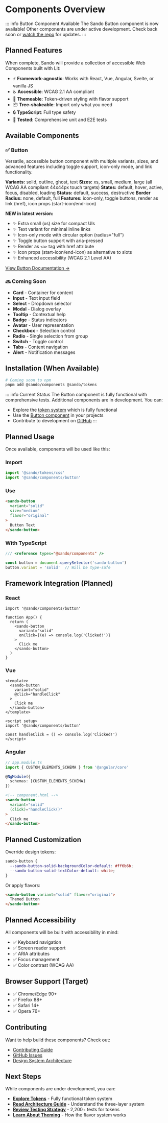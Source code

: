 # Components Overview

::: info Button Component Available
The Sando Button component is now available! Other components are under active development. Check back soon or [watch the repo](https://github.com/rodrigolagodev/SandoDesignSystem) for updates.
:::

## Planned Features

When complete, Sando will provide a collection of accessible Web Components built with Lit:

- ⚡ **Framework-agnostic**: Works with React, Vue, Angular, Svelte, or vanilla JS
- ♿ **Accessible**: WCAG 2.1 AA compliant
- 🎨 **Themeable**: Token-driven styling with flavor support
- 📦 **Tree-shakeable**: Import only what you need
- 🔒 **TypeScript**: Full type safety
- 🧪 **Tested**: Comprehensive unit and E2E tests

## Available Components

### ✅ Button

Versatile, accessible button component with multiple variants, sizes, and advanced features including toggle support, icon-only mode, and link functionality.

**Variants:** solid, outline, ghost, text
**Sizes:** xs, small, medium, large (all WCAG AA compliant 44x44px touch targets)
**States:** default, hover, active, focus, disabled, loading
**Status:** default, success, destructive
**Border Radius:** none, default, full
**Features:** icon-only, toggle buttons, render as link (href), icon props (start-icon/end-icon)

**NEW in latest version:**
- ✨ Extra small (xs) size for compact UIs
- ✨ Text variant for minimal inline links
- ✨ Icon-only mode with circular option (radius="full")
- ✨ Toggle button support with aria-pressed
- ✨ Render as `<a>` tag with href attribute
- ✨ Icon props (start-icon/end-icon) as alternative to slots
- ✨ Enhanced accessibility (WCAG 2.1 Level AA)

[View Button Documentation →](/components/button)

### 🔜 Coming Soon

- **Card** - Container for content
- **Input** - Text input field
- **Select** - Dropdown selector
- **Modal** - Dialog overlay
- **Tooltip** - Contextual help
- **Badge** - Status indicators
- **Avatar** - User representation
- **Checkbox** - Selection control
- **Radio** - Single selection from group
- **Switch** - Toggle control
- **Tabs** - Content navigation
- **Alert** - Notification messages

## Installation (When Available)

```bash
# Coming soon to npm
pnpm add @sando/components @sando/tokens
```

::: info Current Status
The Button component is fully functional with comprehensive tests. Additional components are in development. You can:
- Explore the [token system](/tokens/architecture) which is fully functional
- Use the [Button component](/components/button) in your projects
- Contribute to development on [GitHub](https://github.com/rodrigolagodev/SandoDesignSystem)
:::

## Planned Usage

Once available, components will be used like this:

### Import

```js
import '@sando/tokens/css'
import '@sando/components/button'
```

### Use

```html
<sando-button
  variant="solid"
  size="medium"
  flavor="original"
>
  Button Text
</sando-button>
```

### With TypeScript

```ts
/// <reference types="@sando/components" />

const button = document.querySelector('sando-button')
button.variant = 'solid'  // Will be type-safe
```

## Framework Integration (Planned)

### React

```tsx
import '@sando/components/button'

function App() {
  return (
    <sando-button
      variant="solid"
      onClick={(e) => console.log('Clicked!')}
    >
      Click me
    </sando-button>
  )
}
```

### Vue

```vue
<template>
  <sando-button
    variant="solid"
    @click="handleClick"
  >
    Click me
  </sando-button>
</template>

<script setup>
import '@sando/components/button'

const handleClick = () => console.log('Clicked!')
</script>
```

### Angular

```ts
// app.module.ts
import { CUSTOM_ELEMENTS_SCHEMA } from '@angular/core'

@NgModule({
  schemas: [CUSTOM_ELEMENTS_SCHEMA]
})
```

```html
<!-- component.html -->
<sando-button
  variant="solid"
  (click)="handleClick()"
>
  Click me
</sando-button>
```

## Planned Customization

Override design tokens:

```css
sando-button {
  --sando-button-solid-backgroundColor-default: #ff6b6b;
  --sando-button-solid-textColor-default: white;
}
```

Or apply flavors:

```html
<sando-button variant="solid" flavor="original">
  Themed Button
</sando-button>
```

## Planned Accessibility

All components will be built with accessibility in mind:

- ✅ Keyboard navigation
- ✅ Screen reader support
- ✅ ARIA attributes
- ✅ Focus management
- ✅ Color contrast (WCAG AA)

## Browser Support (Target)

- ✅ Chrome/Edge 90+
- ✅ Firefox 88+
- ✅ Safari 14+
- ✅ Opera 76+

## Contributing

Want to help build these components? Check out:
- [Contributing Guide](/guides/contributing)
- [GitHub Issues](https://github.com/yourusername/sando-design-system/issues)
- [Design System Architecture](/tokens/architecture)

## Next Steps

While components are under development, you can:

- **[Explore Tokens](/tokens/architecture)** - Fully functional token system
- **[Read Architecture Guide](/tokens/architecture)** - Understand the three-layer system
- **[Review Testing Strategy](/tokens/testing)** - 2,200+ tests for tokens
- **[Learn About Theming](/getting-started/theming)** - How the flavor system works

